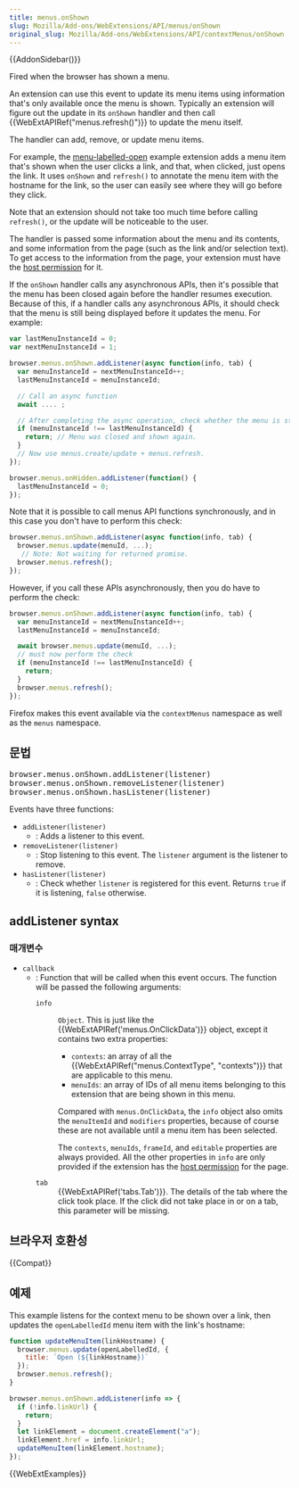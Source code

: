 ```yaml
---
title: menus.onShown
slug: Mozilla/Add-ons/WebExtensions/API/menus/onShown
original_slug: Mozilla/Add-ons/WebExtensions/API/contextMenus/onShown
---
```


{{AddonSidebar()}}

Fired when the browser has shown a menu.

An extension can use this event to update its menu items using information that's only available once the menu is shown. Typically an extension will figure out the update in its `onShown` handler and then call {{WebExtAPIRef("menus.refresh()")}} to update the menu itself.

The handler can add, remove, or update menu items.

For example, the [menu-labelled-open](https://github.com/mdn/webextensions-examples/tree/master/menu-labelled-open) example extension adds a menu item that's shown when the user clicks a link, and that, when clicked, just opens the link. It uses `onShown` and `refresh()` to annotate the menu item with the hostname for the link, so the user can easily see where they will go before they click.

Note that an extension should not take too much time before calling `refresh()`, or the update will be noticeable to the user.

The handler is passed some information about the menu and its contents, and some information from the page (such as the link and/or selection text). To get access to the information from the page, your extension must have the [host permission](/en-US/Add-ons/WebExtensions/manifest.json/permissions#Host_permissions) for it.

If the `onShown` handler calls any asynchronous APIs, then it's possible that the menu has been closed again before the handler resumes execution. Because of this, if a handler calls any asynchronous APIs, it should check that the menu is still being displayed before it updates the menu. For example:

```js
var lastMenuInstanceId = 0;
var nextMenuInstanceId = 1;

browser.menus.onShown.addListener(async function(info, tab) {
  var menuInstanceId = nextMenuInstanceId++;
  lastMenuInstanceId = menuInstanceId;

  // Call an async function
  await .... ;

  // After completing the async operation, check whether the menu is still shown.
  if (menuInstanceId !== lastMenuInstanceId) {
    return; // Menu was closed and shown again.
  }
  // Now use menus.create/update + menus.refresh.
});

browser.menus.onHidden.addListener(function() {
  lastMenuInstanceId = 0;
});
```

Note that it is possible to call menus API functions synchronously, and in this case you don't have to perform this check:

```js
browser.menus.onShown.addListener(async function(info, tab) {
  browser.menus.update(menuId, ...);
   // Note: Not waiting for returned promise.
  browser.menus.refresh();
});
```

However, if you call these APIs asynchronously, then you do have to perform the check:

```js
browser.menus.onShown.addListener(async function(info, tab) {
  var menuInstanceId = nextMenuInstanceId++;
  lastMenuInstanceId = menuInstanceId;

  await browser.menus.update(menuId, ...);
  // must now perform the check
  if (menuInstanceId !== lastMenuInstanceId) {
    return;
  }
  browser.menus.refresh();
});
```

Firefox makes this event available via the `contextMenus` namespace as well as the `menus` namespace.

## 문법

<pre class="syntaxbox brush:js">browser.menus.onShown.addListener(listener)
browser.menus.onShown.removeListener(listener)
browser.menus.onShown.hasListener(listener)
</pre>

Events have three functions:

- `addListener(listener)`
  - : Adds a listener to this event.
- `removeListener(listener)`
  - : Stop listening to this event. The `listener` argument is the listener to remove.
- `hasListener(listener)`
  - : Check whether `listener` is registered for this event. Returns `true` if it is listening, `false` otherwise.

## addListener syntax

### 매개변수

- `callback`
  - : Function that will be called when this event occurs. The function will be passed the following arguments:<dl class="reference-values"><dt><code>info</code></dt><dd><p><code>Object</code>. This is just like the {{WebExtAPIRef('menus.OnClickData')}} object, except it contains two extra properties:</p><ul><li><code>contexts</code>: an array of all the {{WebExtAPIRef("menus.ContextType", "contexts")}} that are applicable to this menu.</li><li><code>menuIds</code>: an array of IDs of all menu items belonging to this extension that are being shown in this menu.</li></ul><p>Compared with <code>menus.OnClickData</code>, the <code>info</code> object also omits the <code>menuItemId</code> and <code>modifiers</code> properties, because of course these are not available until a menu item has been selected.</p><p>The <code>contexts</code>, <code>menuIds</code>, <code>frameId</code>, and <code>editable</code> properties are always provided. All the other properties in <code>info</code> are only provided if the extension has the <a href="/en-US/Add-ons/WebExtensions/manifest.json/permissions#Host_permissions">host permission</a> for the page.</p></dd></dl><dl class="reference-values"><dt><code>tab</code></dt><dd>{{WebExtAPIRef('tabs.Tab')}}. The details of the tab where the click took place. If the click did not take place in or on a tab, this parameter will be missing.</dd></dl>

## 브라우저 호환성

{{Compat}}

## 예제

This example listens for the context menu to be shown over a link, then updates the `openLabelledId` menu item with the link's hostname:

```js
function updateMenuItem(linkHostname) {
  browser.menus.update(openLabelledId, {
    title: `Open (${linkHostname})`
  });
  browser.menus.refresh();
}

browser.menus.onShown.addListener(info => {
  if (!info.linkUrl) {
    return;
  }
  let linkElement = document.createElement("a");
  linkElement.href = info.linkUrl;
  updateMenuItem(linkElement.hostname);
});
```

{{WebExtExamples}}
